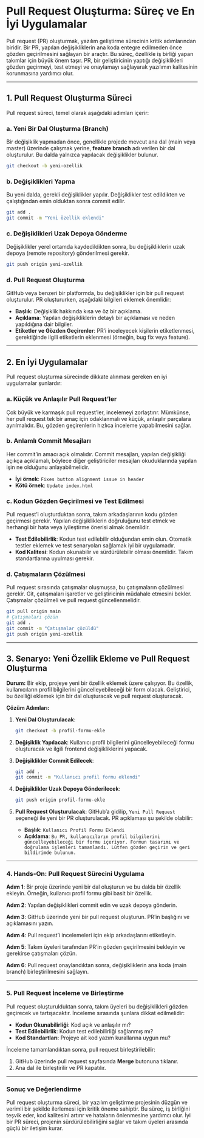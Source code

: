 # **Pull Request Oluşturma: Süreç ve En İyi Uygulamalar**

Pull request (PR) oluşturmak, yazılım geliştirme sürecinin kritik adımlarından biridir. Bir PR, yapılan değişikliklerin ana koda entegre edilmeden önce gözden geçirilmesini sağlayan bir araçtır. Bu süreç, özellikle iş birliği yapan takımlar için büyük önem taşır. PR, bir geliştiricinin yaptığı değişiklikleri gözden geçirmeyi, test etmeyi ve onaylamayı sağlayarak yazılımın kalitesinin korunmasına yardımcı olur.

---

## **1. Pull Request Oluşturma Süreci**

Pull request süreci, temel olarak aşağıdaki adımları içerir:

### **a. Yeni Bir Dal Oluşturma (Branch)**

Bir değişiklik yapmadan önce, genellikle projede mevcut ana dal (main veya master) üzerinde çalışmak yerine, **feature branch** adı verilen bir dal oluşturulur. Bu dalda yalnızca yapılacak değişiklikler bulunur.

```bash
git checkout -b yeni-ozellik
```

### **b. Değişiklikleri Yapma**

Bu yeni dalda, gerekli değişiklikler yapılır. Değişiklikler test edildikten ve çalıştığından emin olduktan sonra commit edilir.

```bash
git add .
git commit -m "Yeni özellik eklendi"
```

### **c. Değişiklikleri Uzak Depoya Gönderme**

Değişiklikler yerel ortamda kaydedildikten sonra, bu değişikliklerin uzak depoya (remote repository) gönderilmesi gerekir.

```bash
git push origin yeni-ozellik
```

### **d. Pull Request Oluşturma**

GitHub veya benzeri bir platformda, bu değişiklikler için bir pull request oluşturulur. PR oluştururken, aşağıdaki bilgileri eklemek önemlidir:

- **Başlık**: Değişiklik hakkında kısa ve öz bir açıklama.
- **Açıklama**: Yapılan değişikliklerin detaylı bir açıklaması ve neden yapıldığına dair bilgiler.
- **Etiketler ve Gözden Geçirenler**: PR’i inceleyecek kişilerin etiketlenmesi, gerektiğinde ilgili etiketlerin eklenmesi (örneğin, bug fix veya feature).

---

## **2. En İyi Uygulamalar**

Pull request oluşturma sürecinde dikkate alınması gereken en iyi uygulamalar şunlardır:

### **a. Küçük ve Anlaşılır Pull Request’ler**

Çok büyük ve karmaşık pull request’ler, incelemeyi zorlaştırır. Mümkünse, her pull request tek bir amaç için odaklanmalı ve küçük, anlaşılır parçalara ayrılmalıdır. Bu, gözden geçirenlerin hızlıca inceleme yapabilmesini sağlar.

### **b. Anlamlı Commit Mesajları**

Her commit’in amacı açık olmalıdır. Commit mesajları, yapılan değişikliği açıkça açıklamalı, böylece diğer geliştiriciler mesajları okuduklarında yapılan işin ne olduğunu anlayabilmelidir.

- **İyi örnek**: `Fixes button alignment issue in header`
- **Kötü örnek**: `Update index.html`

### **c. Kodun Gözden Geçirilmesi ve Test Edilmesi**

Pull request’i oluşturduktan sonra, takım arkadaşlarının kodu gözden geçirmesi gerekir. Yapılan değişikliklerin doğruluğunu test etmek ve herhangi bir hata veya iyileştirme önerisi almak önemlidir. 

- **Test Edilebilirlik**: Kodun test edilebilir olduğundan emin olun. Otomatik testler eklemek ve test senaryoları sağlamak iyi bir uygulamadır.
- **Kod Kalitesi**: Kodun okunabilir ve sürdürülebilir olması önemlidir. Takım standartlarına uyulması gerekir.

### **d. Çatışmaların Çözülmesi**

Pull request sırasında çatışmalar oluşmuşsa, bu çatışmaların çözülmesi gerekir. Git, çatışmaları işaretler ve geliştiricinin müdahale etmesini bekler. Çatışmalar çözülmeli ve pull request güncellenmelidir.

```bash
git pull origin main
# Çatışmaları çözün
git add .
git commit -m "Çatışmalar çözüldü"
git push origin yeni-ozellik
```

---

## **3. Senaryo: Yeni Özellik Ekleme ve Pull Request Oluşturma**

**Durum:**
Bir ekip, projeye yeni bir özellik eklemek üzere çalışıyor. Bu özellik, kullanıcıların profil bilgilerini güncelleyebileceği bir form olacak. Geliştirici, bu özelliği eklemek için bir dal oluşturacak ve pull request oluşturacak.

**Çözüm Adımları:**

1. **Yeni Dal Oluşturulacak**:

   ```bash
   git checkout -b profil-formu-ekle
   ```

2. **Değişiklik Yapılacak**: Kullanıcı profil bilgilerini güncelleyebileceği formu oluşturacak ve ilgili frontend değişikliklerini yapacak.

3. **Değişiklikler Commit Edilecek**:

   ```bash
   git add .
   git commit -m "Kullanıcı profil formu eklendi"
   ```

4. **Değişiklikler Uzak Depoya Gönderilecek**:

   ```bash
   git push origin profil-formu-ekle
   ```

5. **Pull Request Oluşturulacak**:
   GitHub’a gidilip, `Yeni Pull Request` seçeneği ile yeni bir PR oluşturulacak. PR açıklaması şu şekilde olabilir:

   - **Başlık**: `Kullanıcı Profil Formu Eklendi`
   - **Açıklama**: `Bu PR, kullanıcıların profil bilgilerini güncelleyebileceği bir formu içeriyor. Formun tasarımı ve doğrulama işlemleri tamamlandı. Lütfen gözden geçirin ve geri bildirimde bulunun.`

---

### **4. Hands-On: Pull Request Sürecini Uygulama**

**Adım 1**: Bir proje üzerinde yeni bir dal oluşturun ve bu dalda bir özellik ekleyin. Örneğin, kullanıcı profil formu gibi basit bir özellik.

**Adım 2**: Yapılan değişiklikleri commit edin ve uzak depoya gönderin.

**Adım 3**: GitHub üzerinde yeni bir pull request oluşturun. PR’in başlığını ve açıklamasını yazın.

**Adım 4**: Pull request’i incelemeleri için ekip arkadaşlarını etiketleyin.

**Adım 5**: Takım üyeleri tarafından PR’in gözden geçirilmesini bekleyin ve gerekirse çatışmaları çözün.

**Adım 6**: Pull request onaylandıktan sonra, değişikliklerin ana koda (main branch) birleştirilmesini sağlayın.

---

### **5. Pull Request İnceleme ve Birleştirme**

Pull request oluşturulduktan sonra, takım üyeleri bu değişiklikleri gözden geçirecek ve tartışacaktır. İnceleme sırasında şunlara dikkat edilmelidir:

- **Kodun Okunabilirliği**: Kod açık ve anlaşılır mı?
- **Test Edilebilirlik**: Kodun test edilebilirliği sağlanmış mı?
- **Kod Standartları**: Projeye ait kod yazım kurallarına uygun mu?

İnceleme tamamlandıktan sonra, pull request birleştirilebilir:

1. GitHub üzerinde pull request sayfasında **Merge** butonuna tıklanır.
2. Ana dal ile birleştirilir ve PR kapatılır.

---

### **Sonuç ve Değerlendirme**

Pull request oluşturma süreci, bir yazılım geliştirme projesinin düzgün ve verimli bir şekilde ilerlemesi için kritik öneme sahiptir. Bu süreç, iş birliğini teşvik eder, kod kalitesini artırır ve hataların önlenmesine yardımcı olur. İyi bir PR süreci, projenin sürdürülebilirliğini sağlar ve takım üyeleri arasında güçlü bir iletişim kurar.
